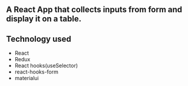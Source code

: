 
## A React App that collects inputs from form and display it on a table.

## Technology used
 - React
 - Redux
 - React hooks(useSelector)
 - react-hooks-form
 - materialui





